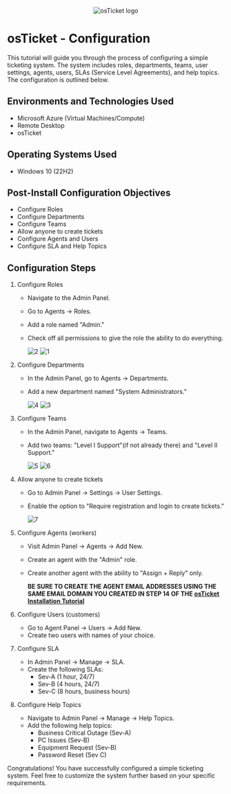 <p align="center">
<img src="https://i.imgur.com/Clzj7Xs.png" alt="osTicket logo"/>
</p>

<h1>osTicket - Configuration </h1>
This tutorial will guide you through the process of configuring a simple ticketing system. The system includes roles, departments, teams, user settings, agents, users, SLAs (Service Level Agreements), and help topics. The configuration is outlined below.<br />


<h2>Environments and Technologies Used</h2>

- Microsoft Azure (Virtual Machines/Compute)
- Remote Desktop
- osTicket

<h2>Operating Systems Used </h2>

- Windows 10</b> (22H2)

<h2>Post-Install Configuration Objectives</h2>

- Configure Roles
- Configure Departments
- Configure Teams
- Allow anyone to create tickets
- Configure Agents and Users
- Configure SLA and Help Topics

<h2>Configuration Steps</h2>

1. Configure Roles
    - Navigate to the Admin Panel.
    - Go to Agents -> Roles.
    - Add a role named "Admin."
    - Check off all permissions to give the role the ability to do everything.
      
      ![2](https://github.com/mehmhacimic/osTicket-Configuration/assets/157438082/21e4d30d-1ccf-4414-9c08-3d814c42c120)
      ![1](https://github.com/mehmhacimic/osTicket-Configuration/assets/157438082/204207f6-6906-455a-9720-e87a3792158b)

2. Configure Departments
    - In the Admin Panel, go to Agents -> Departments.
    - Add a new department named "System Administrators."
      
      ![4](https://github.com/mehmhacimic/osTicket-Configuration/assets/157438082/8b972e76-d199-4645-be82-d168a2f209b2)
      ![3](https://github.com/mehmhacimic/osTicket-Configuration/assets/157438082/bc2fc9b7-50ef-4880-be0d-d3c822ccf2b1)

3. Configure Teams
    - In the Admin Panel, navigate to Agents -> Teams.
    - Add two teams: "Level I Support"(if not already there) and "Level II Support."
  
      ![5](https://github.com/mehmhacimic/osTicket-Configuration/assets/157438082/b833a7f6-1540-45a8-a240-a9eb1347b607)
      ![6](https://github.com/mehmhacimic/osTicket-Configuration/assets/157438082/4af7ef77-24a9-40d9-ba07-a52fa18a9699)

4. Allow anyone to create tickets
    - Go to Admin Panel -> Settings -> User Settings.
    - Enable the option to "Require registration and login to create tickets."

      ![7](https://github.com/mehmhacimic/osTicket-Configuration/assets/157438082/b9964433-b47b-4087-a7f5-17ac942dfee9)

5. Configure Agents (workers)
    - Visit Admin Panel -> Agents -> Add New.
    - Create an agent with the "Admin" role.
    - Create another agent with the ability to "Assign + Reply" only.

        **BE SURE TO CREATE THE AGENT EMAIL ADDRESSES USING THE SAME EMAIL DOMAIN YOU CREATED IN STEP 14 OF THE [osTicket Installation Tutorial](https://github.com/mehmhacimic/osTicket-installation)**

6. Configure Users (customers)
    - Go to Agent Panel -> Users -> Add New.
    - Create two users with names of your choice.

7. Configure SLA
    - In Admin Panel -> Manage -> SLA.
    - Create the following SLAs:
        - Sev-A (1 hour, 24/7)
        - Sev-B (4 hours, 24/7)
        - Sev-C (8 hours, business hours)

8. Configure Help Topics
    - Navigate to Admin Panel -> Manage -> Help Topics.
    - Add the following help topics:
        - Business Critical Outage (Sev-A)
        - PC Issues (Sev-B)
        - Equipment Request (Sev-B)
        - Password Reset (Sev C)


Congratulations! You have successfully configured a simple ticketing system. Feel free to customize the system further based on your specific requirements.
